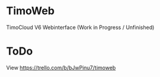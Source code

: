 # TimoWeb
TimoCloud V6 Webinterface (Work in Progress / Unfinished)






# ToDo
View https://trello.com/b/bJwPinu7/timoweb

